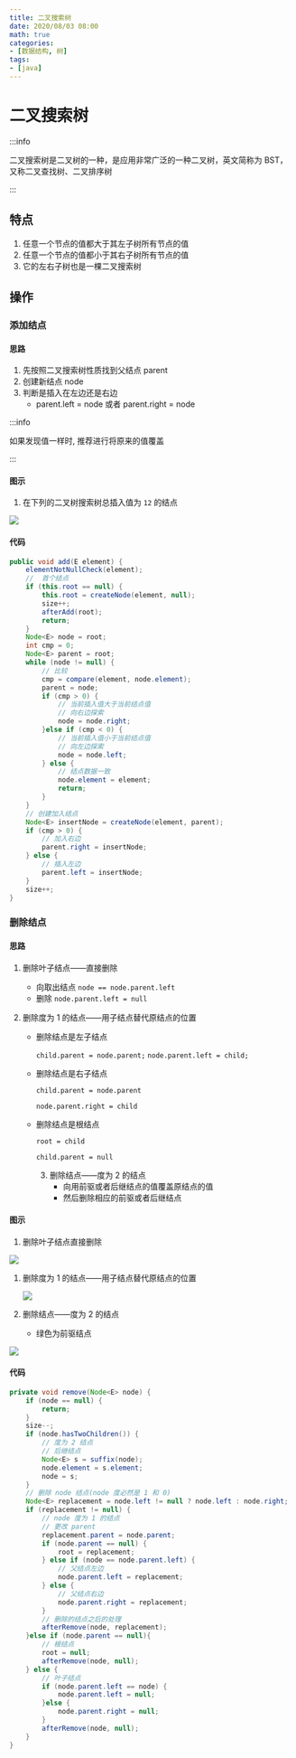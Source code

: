 ```yaml
---
title: 二叉搜索树
date: 2020/08/03 08:00
math: true
categories: 
- [数据结构, 树]
tags:
- [java]
---
```


# 二叉搜索树

:::info

二叉搜索树是二叉树的一种，是应用非常广泛的一种二叉树，英文简称为 BST，又称二叉查找树、二叉排序树

:::

## 特点

1. 任意一个节点的值都大于其左子树所有节点的值
2. 任意一个节点的值都小于其右子树所有节点的值
3. 它的左右子树也是一棵二叉搜索树

## 操作

### 添加结点

#### 思路

1. 先按照二叉搜索树性质找到父结点 parent
2. 创建新结点 node
3. 判断是插入在左边还是右边
   - parent.left = node 或者 parent.right = node

:::info

如果发现值一样时, 推荐进行将原来的值覆盖

:::

#### 图示

1. 在下列的二叉树搜索树总插入值为 `12` 的结点 

![](https://cdn.jsdelivr.net/gh/xiaou66/picture@master/image/1627905868990-1627905868986-tree_03.png)

#### 代码

```java
public void add(E element) {
    elementNotNullCheck(element);
    //  首个结点
    if (this.root == null) {
        this.root = createNode(element, null);
        size++;
        afterAdd(root);
        return;
    }
    Node<E> node = root;
    int cmp = 0;
    Node<E> parent = root;
    while (node != null) {
        // 比较
        cmp = compare(element, node.element);
        parent = node;
        if (cmp > 0) {
            // 当前插入值大于当前结点值
            // 向右边探索
            node = node.right;
        }else if (cmp < 0) {
            // 当前插入值小于当前结点值
            // 向左边探索
            node = node.left;
        } else {
            // 结点数据一致
            node.element = element;
            return;
        }
    }
    // 创建加入结点
    Node<E> insertNode = createNode(element, parent);
    if (cmp > 0) {
        // 加入右边
        parent.right = insertNode;
    } else {
        // 插入左边
        parent.left = insertNode;
    }
    size++;
}
```

### 删除结点

#### 思路

1. 删除叶子结点——直接删除

   - 向取出结点 `node == node.parent.left`
   - 删除 `node.parent.left = null`

2. 删除度为 1 的结点——用子结点替代原结点的位置

   - 删除结点是左子结点

     `child.parent = node.parent;`
     `node.parent.left = child;`

   - 删除结点是右子结点

     `child.parent = node.parent`

     `node.parent.right = child`

   - 删除结点是根结点

     `root = child`

     `child.parent = null`

        3. 删除结点——度为 2 的结点
           - 向用前驱或者后继结点的值覆盖原结点的值
           - 然后删除相应的前驱或者后继结点

#### 图示

1. 删除叶子结点直接删除

![](https://cdn.jsdelivr.net/gh/xiaou66/picture@master/image/1627907535316-1627907535313-tree_04.png)

1. 删除度为 1 的结点——用子结点替代原结点的位置

   ![](https://cdn.jsdelivr.net/gh/xiaou66/picture@master/image/1627907545669-1627907545665-tree_05.png)

2. 删除结点——度为 2 的结点

   - 绿色为前驱结点

![](https://cdn.jsdelivr.net/gh/xiaou66/picture@master/image/1627910787604-1627910787602-tree_08.png)
#### 代码
```java
private void remove(Node<E> node) {
    if (node == null) {
        return;
    }
    size--;
    if (node.hasTwoChildren()) {
        // 度为 2 结点
        // 后继结点
        Node<E> s = suffix(node);
        node.element = s.element;
        node = s;
    }
    // 删除 node 结点(node 度必然是 1 和 0)
    Node<E> replacement = node.left != null ? node.left : node.right;
    if (replacement != null) {
        // node 度为 1 的结点
        // 更改 parent
        replacement.parent = node.parent;
        if (node.parent == null) {
            root = replacement;
        } else if (node == node.parent.left) {
            // 父结点左边
            node.parent.left = replacement;
        } else {
            // 父结点右边
            node.parent.right = replacement;
        }
        // 删除的结点之后的处理
        afterRemove(node, replacement);
    }else if (node.parent == null){
        // 根结点
        root = null;
        afterRemove(node, null);
    } else {
        // 叶子结点
        if (node.parent.left == node) {
            node.parent.left = null;
        }else {
            node.parent.right = null;
        }
        afterRemove(node, null);
    }
}
```

